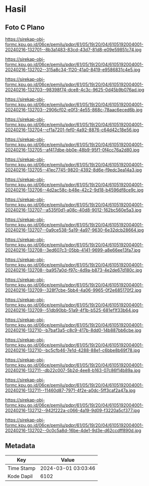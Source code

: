 # Hasil

## Foto C Plano

https://sirekap-obj-formc.kpu.go.id/06ce/pemilu/pdpr/61/05/19/20/04/6105192004001-20240216-132701--8b3a1483-83cd-43d7-81d8-e09e59851c74.jpg

https://sirekap-obj-formc.kpu.go.id/06ce/pemilu/pdpr/61/05/19/20/04/6105192004001-20240216-132702--315a8c34-1120-41a0-8419-e9586831c4e5.jpg

https://sirekap-obj-formc.kpu.go.id/06ce/pemilu/pdpr/61/05/19/20/04/6105192004001-20240216-132703--98398f74-dce8-4c3c-9625-0d45b9b076ad.jpg

https://sirekap-obj-formc.kpu.go.id/06ce/pemilu/pdpr/61/05/19/20/04/6105192004001-20240216-132703--2906cf02-e0f3-4e55-868c-78aac6eced6b.jpg

https://sirekap-obj-formc.kpu.go.id/06ce/pemilu/pdpr/61/05/19/20/04/6105192004001-20240216-132704--cf1a7201-fef0-4a92-8876-c64d42c18e56.jpg

https://sirekap-obj-formc.kpu.go.id/06ce/pemilu/pdpr/61/05/19/20/04/6105192004001-20240216-132705--af417dbe-bb0e-48b9-95f1-0f4cc76a2d80.jpg

https://sirekap-obj-formc.kpu.go.id/06ce/pemilu/pdpr/61/05/19/20/04/6105192004001-20240216-132705--41ec7745-9820-4392-8d6e-f9edc3ea14a3.jpg

https://sirekap-obj-formc.kpu.go.id/06ce/pemilu/pdpr/61/05/19/20/04/6105192004001-20240216-132706--4d2ac58c-b48e-42c2-9d18-b4596df8ce9c.jpg

https://sirekap-obj-formc.kpu.go.id/06ce/pemilu/pdpr/61/05/19/20/04/6105192004001-20240216-132707--a535f0d1-a08c-40d8-9012-162bc560e5a3.jpg

https://sirekap-obj-formc.kpu.go.id/06ce/pemilu/pdpr/61/05/19/20/04/6105192004001-20240216-132707--0a9ce538-5a19-4a97-9630-6e32dcb28664.jpg

https://sirekap-obj-formc.kpu.go.id/06ce/pemilu/pdpr/61/05/19/20/04/6105192004001-20240216-132708--3ed607c3-05bb-4141-9699-a8e66ee13fa7.jpg

https://sirekap-obj-formc.kpu.go.id/06ce/pemilu/pdpr/61/05/19/20/04/6105192004001-20240216-132708--ba957a0d-f97c-4d9a-b873-4e2de67d180c.jpg

https://sirekap-obj-formc.kpu.go.id/06ce/pemilu/pdpr/61/05/19/20/04/6105192004001-20240216-132709--328f7cbe-5bb4-4a06-9965-0f2e685170f2.jpg

https://sirekap-obj-formc.kpu.go.id/06ce/pemilu/pdpr/61/05/19/20/04/6105192004001-20240216-132709--51db90bb-51a9-4f1b-b525-681ef1f33b64.jpg

https://sirekap-obj-formc.kpu.go.id/06ce/pemilu/pdpr/61/05/19/20/04/6105192004001-20240216-132710--b7baf3a5-c8c9-417b-8dd0-14b887bb6cbe.jpg

https://sirekap-obj-formc.kpu.go.id/06ce/pemilu/pdpr/61/05/19/20/04/6105192004001-20240216-132710--bc5cfb46-7e1d-4288-88e1-c6bbe8b69f78.jpg

https://sirekap-obj-formc.kpu.go.id/06ce/pemilu/pdpr/61/05/19/20/04/6105192004001-20240216-132711--db22c007-5b2d-4ee8-b163-07c86f14b89a.jpg

https://sirekap-obj-formc.kpu.go.id/06ce/pemilu/pdpr/61/05/19/20/04/6105192004001-20240216-132711--11460d87-7971-4f2e-a0dc-5ff3caf2a47a.jpg

https://sirekap-obj-formc.kpu.go.id/06ce/pemilu/pdpr/61/05/19/20/04/6105192004001-20240216-132712--942f222a-c066-4a19-9d09-f3220a5cf377.jpg

https://sirekap-obj-formc.kpu.go.id/06ce/pemilu/pdpr/61/05/19/20/04/6105192004001-20240216-132702--0c0c5a8d-16be-4de1-9d3e-d62ccdff890d.jpg


## Metadata

| Key        | Value               |
| ---------- | ------------------- |
| Time Stamp | 2024-03-01 03:03:46 |
| Kode Dapil | 6102                |



